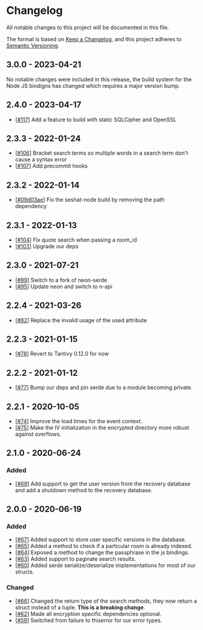 # Changelog

All notable changes to this project will be documented in this file.

The format is based on [Keep a Changelog](https://keepachangelog.com/en/1.0.0/),
and this project adheres to [Semantic Versioning](https://semver.org/spec/v2.0.0.html).

## 3.0.0 - 2023-04-21

No notable changes were included in this release, the build system for the
Node JS bindigns has changed which requires a major version bump.

## 2.4.0 - 2023-04-17

- [[#117]] Add a feature to build with static SQLCipher and OpenSSL

[#117]: https://github.com/matrix-org/seshat/pull/117

## 2.3.3 - 2022-01-24

- [[#106]] Bracket search terms so multiple words in a search term don't cause a syntax error
- [[#107]] Add precommit hooks

[#106]: https://github.com/matrix-org/seshat/pull/106
[#107]: https://github.com/matrix-org/seshat/pull/107

## 2.3.2 - 2022-01-14

- [[#09d03ae]] Fix the seshat-node build by removing the path dependency

[#09d03ae]: https://github.com/matrix-org/seshat/commit/09d03ae52700e5fd11d137841a02b5e9133d059c

## 2.3.1 - 2022-01-13

- [[#104]] Fix quote search when passing a room_id
- [[#103]] Upgrade our deps

[#104]: https://github.com/matrix-org/seshat/pull/104
[#103]: https://github.com/matrix-org/seshat/pull/103

## 2.3.0 - 2021-07-21

- [[#99]] Switch to a fork of neon-serde
- [[#95]] Update neon and switch to n-api

[#99]: https://github.com/matrix-org/seshat/pull/99
[#95]: https://github.com/matrix-org/seshat/pull/95

## 2.2.4 - 2021-03-26

- [[#82]] Replace the invalid usage of the used attribute

[#82]: https://github.com/matrix-org/seshat/pull/82

## 2.2.3 - 2021-01-15

- [[#78]] Revert to Tantivy 0.12.0 for now

[#78]: https://github.com/matrix-org/seshat/pull/78

## 2.2.2 - 2021-01-12

- [[#77]] Bump our deps and pin serde due to a module becoming private.

[#77]: https://github.com/matrix-org/seshat/pull/77

## 2.2.1 - 2020-10-05

- [[#74]] Improve the load times for the event context.
- [[#75]] Make the IV initialization in the encrypted directory more robust against overflows.

[#74]: https://github.com/matrix-org/seshat/pull/74
[#75]: https://github.com/matrix-org/seshat/pull/75

## 2.1.0 - 2020-06-24

### Added

- [[#69]] Add support to get the user version from the recovery database and add
      a shutdown method to the recovery database.

[#69]: https://github.com/matrix-org/seshat/pull/69

## 2.0.0 - 2020-06-19

### Added

- [[#67]] Added support to store user specific versions in the database.
- [[#65]] Added a method to check if a particular room is already indexed.
- [[#64]] Exposed a method to change the passphrase in the js bindings.
- [[#63]] Added support to paginate search results.
- [[#60]] Added serde serialize/deserialize implementations for most of our
      structs.

### Changed

- [[#66]] Changed the return type of the search methods, they now return a
      struct instead of a tuple. **This is a breaking change**.
- [[#62]] Made all encryption specific dependencies optional.
- [[#59]] Switched from failure to thiserror for our error types.

[#67]: https://github.com/matrix-org/seshat/pull/67
[#66]: https://github.com/matrix-org/seshat/pull/66
[#65]: https://github.com/matrix-org/seshat/pull/65
[#64]: https://github.com/matrix-org/seshat/pull/64
[#63]: https://github.com/matrix-org/seshat/pull/63
[#62]: https://github.com/matrix-org/seshat/pull/62
[#60]: https://github.com/matrix-org/seshat/pull/60
[#59]: https://github.com/matrix-org/seshat/pull/59
